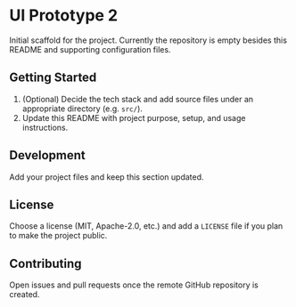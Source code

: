 # UI Prototype 2

Initial scaffold for the project. Currently the repository is empty besides this README and supporting configuration files.

## Getting Started

1. (Optional) Decide the tech stack and add source files under an appropriate directory (e.g. `src/`).
2. Update this README with project purpose, setup, and usage instructions.

## Development

Add your project files and keep this section updated.

## License

Choose a license (MIT, Apache-2.0, etc.) and add a `LICENSE` file if you plan to make the project public.

## Contributing

Open issues and pull requests once the remote GitHub repository is created.
